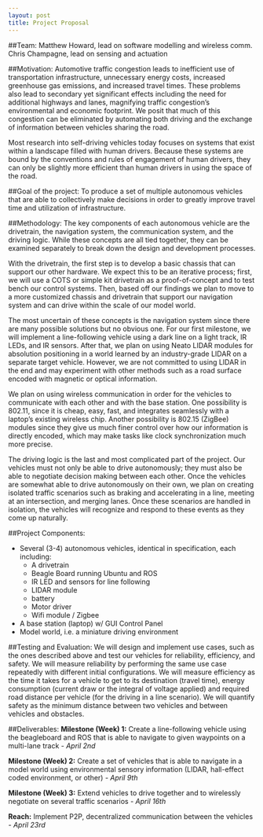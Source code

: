 ```yaml
---
layout: post
title: Project Proposal
---
```


##Team:
Matthew Howard, lead on software modelling and wireless comm.
Chris Champagne, lead on sensing and actuation

##Motivation:
Automotive traffic congestion leads to inefficient use of transportation infrastructure, unnecessary energy costs, increased greenhouse gas emissions, and increased travel times. These problems also lead to secondary yet significant effects including the need for additional highways and lanes, magnifying traffic congestion’s environmental and economic footprint. We posit that much of this congestion can be eliminated by automating both driving and the exchange of information between vehicles sharing the road.

Most research into self-driving vehicles today focuses on systems that exist within a landscape filled with human drivers. Because these systems are bound by the conventions and rules of engagement of human drivers, they can only be slightly more efficient than human drivers in using the space of the road.

##Goal of the project:
To produce a set of multiple autonomous vehicles that are able to collectively make decisions in order to greatly improve travel time and utilization of infrastructure.

##Methodology:
The key components of each autonomous vehicle are the drivetrain, the navigation system, the communication system, and the driving logic. While these concepts are all tied together, they can be examined separately to break down the design and development processes.

With the drivetrain, the first step is to develop a basic chassis that can support our other hardware. We expect this to be an iterative process; first, we will use a COTS or simple kit drivetrain as a proof-of-concept and to test bench our control systems. Then, based off our findings we plan to move to a more customized chassis and drivetrain that support our navigation system and can drive within the scale of our model world.

The most uncertain of these concepts is the navigation system since there are many possible solutions but no obvious one. For our first milestone, we will implement a line-following vehicle using a dark line on a light track, IR LEDs, and IR sensors. After that, we plan on using Neato LIDAR modules for absolution positioning in a world learned by an industry-grade LIDAR on a separate target vehicle. However, we are not committed to using LIDAR in the end and may experiment with other methods such as a road surface encoded with magnetic or optical information.

We plan on using wireless communication in order for the vehicles to communicate with each other and with the base station. One possibility is 802.11, since it is cheap, easy, fast, and integrates seamlessly with a laptop’s existing wireless chip. Another possibility is 802.15 (ZigBee) modules since they give us much finer control over how our information is directly encoded, which may make tasks like clock synchronization much more precise.

The driving logic is the last and most complicated part of the project. Our vehicles must not only be able to drive autonomously; they must also be able to negotiate decision making between each other. Once the vehicles are somewhat able to drive autonomously on their own, we plan on creating isolated traffic scenarios such as braking and accelerating in a line, meeting at an intersection, and merging lanes. Once these scenarios are handled in isolation, the vehicles will recognize and respond to these events as they come up naturally.

##Project Components:
* Several (3-4) autonomous vehicles, identical in specification, each including:
    + A drivetrain
    + Beagle Board running Ubuntu and ROS
    + IR LED and sensors for line following
    + LIDAR module
    + battery
    + Motor driver
    + Wifi module / Zigbee
* A base station (laptop) w/ GUI Control Panel
* Model world, i.e. a miniature driving environment

##Testing and Evaluation:
We will design and implement use cases, such as the ones described above and test our vehicles for reliability, efficiency, and safety. We will measure reliability by performing the same use case repeatedly with different initial configurations. We will measure efficiency as the time it takes for a vehicle to get to its destination (travel time), energy consumption (current draw or the integral of voltage applied) and required road distance per vehicle (for the driving in a line scenario). We will quantify safety as the minimum distance between two vehicles and between vehicles and obstacles.

##Deliverables:
**Milestone (Week) 1:** Create a line-following vehicle using the beagleboard and ROS that is able to navigate to given waypoints on a multi-lane track *- April 2nd*

**Milestone (Week) 2:** Create a set of vehicles that is able to navigate in a model world using environmental sensory information (LIDAR, hall-effect coded environment, or other) *- April 9th*

**Milestone (Week) 3:** Extend vehicles to drive together and to wirelessly negotiate on several traffic scenarios *- April 16th*

**Reach:** Implement P2P, decentralized communication between the vehicles *- April 23rd*